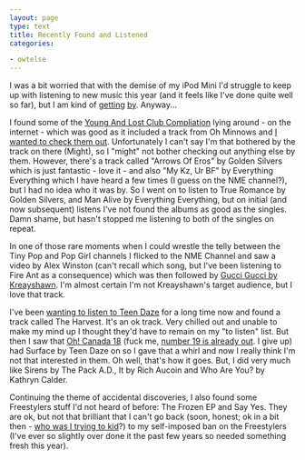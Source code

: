 ```yaml
---
layout: page
type: text
title: Recently Found and Listened
categories: 

- owtelse
---
```

I was a bit worried that with the demise of my iPod Mini I'd struggle to keep up with listening to new music this year (and it feels like I've done quite well so far), but I am kind of [getting](http://rstat.us/updates/4e8986641bdece449f010f3d) [by](http://rstat.us/updates/4e8f7e601bdece7837012f02). Anyway...

I found some of the [Young And Lost Club Compliation](http://youngandlostclub.com/releases/release_detail.php?catalogue=YALCLP003) lying around - on the internet - which was good as it included a track from Oh Minnows and [I wanted to check them out](http://www.thelineofbestfit.com/2011/08/oh-minnows-for-shadows/). Unfortunately I can't say I'm that bothered by the track on there (Might), so I "might" not bother checking out anything else by them. However, there's a track called "Arrows Of Eros" by Golden Silvers which is just fantastic - love it - and also "My Kz, Ur BF" by Everything Everything which I have heard a few times (I guess on the NME channel?), but I had no idea who it was by. So I went on to listen to True Romance by Golden Silvers, and Man Alive by Everything Everything, but on initial (and now subsequent) listens I've not found the albums as good as the singles. Damn shame, but hasn't stopped me listening to both of the singles on repeat.

In one of those rare moments when I could wrestle the telly between the Tiny Pop and Pop Girl channels I flicked to the NME Channel and saw a video by Alex Winston (can't recall which song, but I've been listening to Fire Ant as a consequence) which was then followed by [Gucci Gucci by Kreayshawn](http://www.last.fm/music/Kreayshawn/_/Gucci+Gucci). I'm almost certain I'm not Kreayshawn's target audience, but I love that track. 

I've been [wanting to listen to Teen Daze](http://www.thelineofbestfit.com/2010/12/teen-daze-release-pay-what-you-like-ep/) for a long time now and found a track called The Harvest. It's an ok track. Very chilled out and unable to make my mind up I thought they'd have to remain on my "to listen" list. But then I saw that [Oh! Canada 18](http://www.thelineofbestfit.com/2011/10/download-oh-canada-18/) (fuck me, [number 19 is already out](http://www.thelineofbestfit.com/2011/10/ohcanada19/). I give up) had Surface by Teen Daze on so I gave that a whirl and now I really think I'm not that interested in them. Oh well, that's how it goes. But, I did very much like Sirens by The Pack A.D., It by Rich Aucoin and Who Are You? by Kathryn Calder.

Continuing the theme of accidental discoveries, I also found some Freestylers stuff I'd not heard of before: The Frozen EP and Say Yes. They are ok, but not that brilliant that I can't go back (soon, honest; ok in a bit then - [who was I trying to kid](http://www.last.fm/user/i5m/library/music/Freestylers/_/Say+Yes+%28Raw+As+F%2A%2AK+Remix%29)?) to my self-imposed ban on the Freestylers (I've ever so slightly over done it the past few years so needed something fresh this year).

